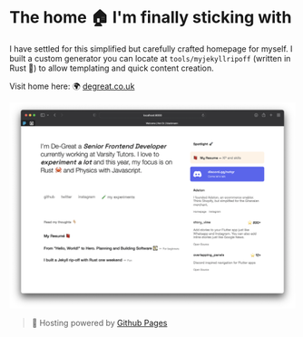 # The home 🏠 I'm finally sticking with

I have settled for this simplified but carefully crafted homepage for myself. I built a custom generator you can locate at `tools/myjekyllripoff` (written in Rust 🦀) to allow templating and quick content creation.

Visit home here: 🌍 [degreat.co.uk](https://degreat.co.uk)

![State of Home](assets/images/state-of-home.png)

> 💾 Hosting powered by [Github Pages](https://pages.github.com)